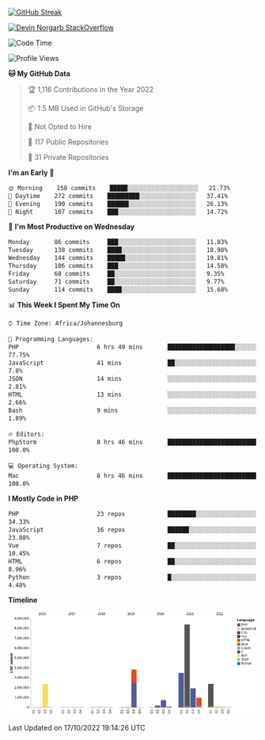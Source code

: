 
[![GitHub Streak](http://github-readme-streak-stats.herokuapp.com?user=DevinNorgarb&date_format=M%20j%5B%2C%20Y%5D)](https://git.io/streak-stats)


[![Devin Norgarb StackOverflow](https://github-readme-stackoverflow.vercel.app/?userID=4993755)](https://stackoverflow.com/users/4993755/devin-norgarb)

<!--START_SECTION:waka-->
![Code Time](http://img.shields.io/badge/Code%20Time-5%2C793%20hrs%2043%20mins-blue)

![Profile Views](http://img.shields.io/badge/Profile%20Views-0-blue)

**🐱 My GitHub Data** 

> 🏆 1,116 Contributions in the Year 2022
 > 
> 📦 1.5 MB Used in GitHub's Storage 
 > 
> 🚫 Not Opted to Hire
 > 
> 📜 117 Public Repositories 
 > 
> 🔑 31 Private Repositories  
 > 
**I'm an Early 🐤** 

```text
🌞 Morning    158 commits    █████░░░░░░░░░░░░░░░░░░░░   21.73% 
🌆 Daytime    272 commits    █████████░░░░░░░░░░░░░░░░   37.41% 
🌃 Evening    190 commits    ██████░░░░░░░░░░░░░░░░░░░   26.13% 
🌙 Night      107 commits    ███░░░░░░░░░░░░░░░░░░░░░░   14.72%

```
📅 **I'm Most Productive on Wednesday** 

```text
Monday       86 commits     ███░░░░░░░░░░░░░░░░░░░░░░   11.83% 
Tuesday      138 commits    ████░░░░░░░░░░░░░░░░░░░░░   18.98% 
Wednesday    144 commits    █████░░░░░░░░░░░░░░░░░░░░   19.81% 
Thursday     106 commits    ███░░░░░░░░░░░░░░░░░░░░░░   14.58% 
Friday       68 commits     ██░░░░░░░░░░░░░░░░░░░░░░░   9.35% 
Saturday     71 commits     ██░░░░░░░░░░░░░░░░░░░░░░░   9.77% 
Sunday       114 commits    ████░░░░░░░░░░░░░░░░░░░░░   15.68%

```


📊 **This Week I Spent My Time On** 

```text
⌚︎ Time Zone: Africa/Johannesburg

💬 Programming Languages: 
PHP                      6 hrs 49 mins       ███████████████████░░░░░░   77.75% 
JavaScript               41 mins             ██░░░░░░░░░░░░░░░░░░░░░░░   7.8% 
JSON                     14 mins             ░░░░░░░░░░░░░░░░░░░░░░░░░   2.81% 
HTML                     13 mins             ░░░░░░░░░░░░░░░░░░░░░░░░░   2.66% 
Bash                     9 mins              ░░░░░░░░░░░░░░░░░░░░░░░░░   1.89%

🔥 Editors: 
PhpStorm                 8 hrs 46 mins       █████████████████████████   100.0%

💻 Operating System: 
Mac                      8 hrs 46 mins       █████████████████████████   100.0%

```

**I Mostly Code in PHP** 

```text
PHP                      23 repos            ████████░░░░░░░░░░░░░░░░░   34.33% 
JavaScript               16 repos            ██████░░░░░░░░░░░░░░░░░░░   23.88% 
Vue                      7 repos             ██░░░░░░░░░░░░░░░░░░░░░░░   10.45% 
HTML                     6 repos             ██░░░░░░░░░░░░░░░░░░░░░░░   8.96% 
Python                   3 repos             █░░░░░░░░░░░░░░░░░░░░░░░░   4.48%

```


**Timeline**

![Chart not found](https://raw.githubusercontent.com/DevinNorgarb/DevinNorgarb/main/charts/bar_graph.png) 


 Last Updated on 17/10/2022 19:14:26 UTC
<!--END_SECTION:waka-->

